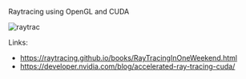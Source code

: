 Raytracing using OpenGL and CUDA

![raytrac](https://github.com/QwePek/CUDA_OpenGL_Raytracer/assets/63644840/032cb489-6e29-42c5-b926-284c0b795bf5)

Links:
- https://raytracing.github.io/books/RayTracingInOneWeekend.html
- https://developer.nvidia.com/blog/accelerated-ray-tracing-cuda/
